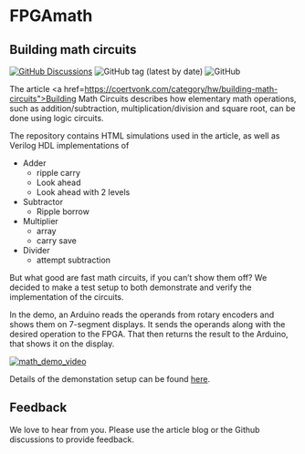 # FPGAmath

## Building math circuits

[![GitHub Discussions](https://img.shields.io/github/discussions/cvonk/FPGAmath)](https://github.com/cvonk/FPGAmath/discussions)
![GitHub tag (latest by date)](https://img.shields.io/github/v/tag/cvonk/FPGAmath)
![GitHub](https://img.shields.io/github/license/cvonk/FPGAmath)

The article <a href=https://coertvonk.com/category/hw/building-math-circuits">Building Math Circuits</a> describes how elementary math operations, such as addition/subtraction, multiplication/division and square root, can be done using logic circuits.

The repository contains HTML simulations used in the article, as well as Verilog HDL implementations of

  - Adder
      - ripple carry
      - Look ahead
      - Look ahead with 2 levels
  - Subtractor
      - Ripple borrow
  - Multiplier
      - array
      - carry save
  - Divider
       - attempt subtraction

But what good are fast math circuits, if you can’t show them off? We decided to make a test setup to both demonstrate and verify the implementation of the circuits.

In the demo, an Arduino reads the operands from rotary encoders and shows them on 7-segment displays. It sends the operands along with the desired operation to the FPGA. That then returns the result to the Arduino, that shows it on the display.

[![math_demo_video](https://img.youtube.com/vi/txJgpMz7c0E/0.jpg)](https://www.youtube.com/watch?v=txJgpMz7c0E)

Details of the demonstation setup can be found [here](https://coertvonk.com/hw/building-math-circuits/demonstration-30764).

## Feedback

We love to hear from you. Please use the article blog or the Github discussions to provide feedback.
